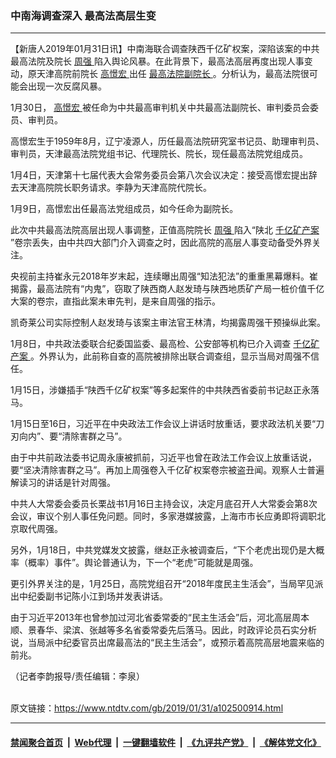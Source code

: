 ### 中南海调查深入 最高法高层生变
------------------------

<div class="post_content">
 <p>
  【新唐人2019年01月31日讯】中南海联合调查陕西千亿矿权案，深陷该案的中共最高法院及院长
  <a href="https://www.ntdtv.com/gb/周强.htm">
   周强
  </a>
  陷入舆论风暴。在此背景下，最高法高层再度出现人事变动，原天津高院前院长
  <a href="https://www.ntdtv.com/gb/高憬宏.htm">
   高憬宏
  </a>
  出任
  <a href="https://www.ntdtv.com/gb/最高法院副院长.htm">
   最高法院副院长
  </a>
  。分析认为，最高法院很可能会出现一次反腐风暴。
 </p>
 <p>
  1月30日，
  <a href="https://www.ntdtv.com/gb/高憬宏.htm">
   高憬宏
  </a>
  被任命为中共最高审判机关中共最高法副院长、审判委员会委员、审判员。
 </p>
 <p>
  高憬宏生于1959年8月，辽宁凌源人，历任最高法院研究室书记员、助理审判员、审判员，天津最高法院党组书记、代理院长、院长，现任最高法院党组成员。
 </p>
 <p>
  1月4日，天津第十七届代表大会常务委员会第八次会议决定：接受高憬宏提出辞去天津高院院长职务请求。李静为天津高院代院长。
 </p>
 <p>
  1月9日，高憬宏出任最高法党组成员，如今任命为副院长。
 </p>
 <p>
  此次中共最高法院高层出现人事调整，正值高院院长
  <a href="https://www.ntdtv.com/gb/周强.htm">
   周强
  </a>
  陷入“陕北
  <a href="https://www.ntdtv.com/gb/千亿矿产案.htm">
   千亿矿产案
  </a>
  ”卷宗丢失，由中共四大部门介入调查之时，因此高院的高层人事变动备受外界关注。
 </p>
 <p>
  央视前主持崔永元2018年岁末起，连续曝出周强“知法犯法”的重重黑幕爆料。崔揭露，最高法院有“内鬼”，窃取了陕西商人赵发琦与陕西地质矿产局一桩价值千亿大案的卷宗，直指此案未审先判，是来自周强的指示。
 </p>
 <p>
  凯奇莱公司实际控制人赵发琦与该案主审法官王林清，均揭露周强干预操纵此案。
 </p>
 <p>
  1月8日，中共政法委联合纪委国监委、最高检、公安部等机构已介入调查
  <a href="https://www.ntdtv.com/gb/千亿矿产案.htm">
   千亿矿产案
  </a>
  。外界认为，此前称自查的高院被排除出联合调查组，显示当局对周强不信任。
 </p>
 <p>
  1月15日，涉嫌插手“陕西千亿矿权案”等多起案件的中共陕西省委前书记赵正永落马。
 </p>
 <p>
  1月15日至16日，习近平在中央政法工作会议上讲话时放重话，要求政法机关要“刀刃向内”、要“清除害群之马”。
 </p>
 <p>
  由于中共前政法委书记周永康被抓前，习近平也曾在政法工作会议上放重话说，要“坚决清除害群之马”。再加上周强卷入千亿矿权案卷宗被盗丑闻。观察人士普遍解读习的讲话是针对周强。
 </p>
 <p>
  中共人大常委会委员长栗战书1月16日主持会议，决定月底召开人大常委会第8次会议，审议个别人事任免问题。同时，多家港媒披露，上海市市长应勇即将调职北京取代周强。
 </p>
 <p>
  另外，1月18日，中共党媒发文披露，继赵正永被调查后，“下个老虎出现仍是大概率（概率）事件”。舆论普通认为，下一个“老虎”可能就是周强。
 </p>
 <p>
  更引外界关注的是，1月25日，高院党组召开“2018年度民主生活会”，当局罕见派出中纪委副书记陈小江到场并发表讲话。
 </p>
 <p>
  由于习近平2013年也曾参加过河北省委常委的“民主生活会”后，河北高层周本顺、景春华、梁滨、张越等多名省委常委先后落马。因此，时政评论员石实分析说，当局派中纪委官员出席最高法的“民主生活会”，或预示着高院高层地震来临的前兆。
 </p>
 <p>
  （记者李韵报导/责任编辑：李泉）
 </p>
 <div class="single_ad">
 </div>
</div>

<br/>原文链接：https://www.ntdtv.com/gb/2019/01/31/a102500914.html


------------------------
#### [禁闻聚合首页](https://github.com/gfw-breaker/banned-news/blob/master/README.md) &nbsp;|&nbsp; [Web代理](https://github.com/gfw-breaker/open-proxy/blob/master/README.md) &nbsp;|&nbsp; [一键翻墙软件](https://github.com/gfw-breaker/nogfw/blob/master/README.md) &nbsp;|&nbsp; [《九评共产党》](https://github.com/gfw-breaker/9ping.md/blob/master/README.md#九评之一评共产党是什么) &nbsp;|&nbsp; [《解体党文化》](https://github.com/gfw-breaker/jtdwh.md/blob/master/README.md#绪论)